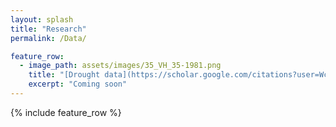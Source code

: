 ```yaml
---      
layout: splash
title: "Research"
permalink: /Data/

feature_row:
  - image_path: assets/images/35_VH_35-1981.png
    title: "[Drought data](https://scholar.google.com/citations?user=WcgLCEIAAAAJ&hl=en)"
    excerpt: "Coming soon"
---
```

{% include feature_row %}

